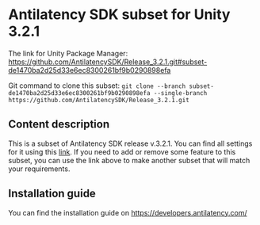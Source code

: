 # Antilatency SDK subset for Unity 3.2.1

The link for Unity Package Manager: https://github.com/AntilatencySDK/Release_3.2.1.git#subset-de1470ba2d25d33e6ec8300261bf9b0290898efa

Git command to clone this subset: `git clone --branch subset-de1470ba2d25d33e6ec8300261bf9b0290898efa --single-branch https://github.com/AntilatencySDK/Release_3.2.1.git`

## Content description

This is a subset of Antilatency SDK release v.3.2.1. You can find all settings for it using this [link](https://developers.antilatency.com/Sdk/Configurator_en.html#{"Libraries":{"AltEnvironmentSelector":false,"AltTracking":true,"Bracer":false,"DeviceNetwork":true,"HardwareExtensionInterface":true,"RadioMetrics":false,"StorageClient":false,"TrackingAlignment":false},"OS":{"Android":{"aar":true},"WinRT":{"arm64-v8a":false,"armeabi-v7a":false,"x64":false},"Windows":{"x64":true,"x86":true}},"Release":"3.2.1","Target":"Unity","TargetSettings":{"MathTypes":"UnityEngine.Math","UnityComponents":false,"UnityVersion":"2019.x"}}). If you need to add or remove some feature to this subset, you can use the link above to make another subset that will match your requirements.

## Installation guide

You can find the installation guide on https://developers.antilatency.com/